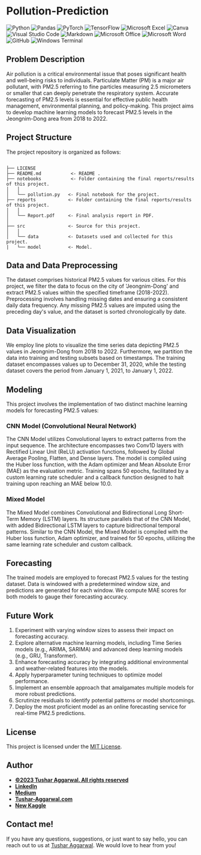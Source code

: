 # Pollution-Prediction



![Python](https://img.shields.io/badge/Python-3776AB.svg?style=for-the-badge&logo=Python&logoColor=white)
![Pandas](https://img.shields.io/badge/pandas-%23150458.svg?style=for-the-badge&logo=pandas&logoColor=white)
![PyTorch](https://img.shields.io/badge/PyTorch-%23EE4C2C.svg?style=for-the-badge&logo=PyTorch&logoColor=white)
![TensorFlow](https://img.shields.io/badge/TensorFlow-%23FF6F00.svg?style=for-the-badge&logo=TensorFlow&logoColor=white)
![Microsoft Excel](https://img.shields.io/badge/Microsoft_Excel-217346?style=for-the-badge&logo=microsoft-excel&logoColor=white)
![Canva](https://img.shields.io/badge/Canva-%2300C4CC.svg?style=for-the-badge&logo=Canva&logoColor=white)
![Visual Studio Code](https://img.shields.io/badge/Visual%20Studio%20Code-0078d7.svg?style=for-the-badge&logo=visual-studio-code&logoColor=white)
![Markdown](https://img.shields.io/badge/markdown-%23000000.svg?style=for-the-badge&logo=markdown&logoColor=white)
![Microsoft Office](https://img.shields.io/badge/Microsoft_Office-D83B01?style=for-the-badge&logo=microsoft-office&logoColor=white)
![Microsoft Word](https://img.shields.io/badge/Microsoft_Word-2B579A?style=for-the-badge&logo=microsoft-word&logoColor=white)
![GitHub](https://img.shields.io/badge/github-%23121011.svg?style=for-the-badge&logo=github&logoColor=white)
![Windows Terminal](https://img.shields.io/badge/Windows%20Terminal-%234D4D4D.svg?style=for-the-badge&logo=windows-terminal&logoColor=white)

## Problem Description

Air pollution is a critical environmental issue that poses significant health and well-being risks to individuals. Particulate Matter (PM) is a major air pollutant, with PM2.5 referring to fine particles measuring 2.5 micrometers or smaller that can deeply penetrate the respiratory system. Accurate forecasting of PM2.5 levels is essential for effective public health management, environmental planning, and policy-making. This project aims to develop machine learning models to forecast PM2.5 levels in the Jeongnim-Dong area from 2018 to 2022.
## Project Structure

The project repository is organized as follows:

```

├── LICENSE
├── README.md           <- README .
├── notebooks           <- Folder containing the final reports/results of this project.
│   │
│   └── pollution.py   <- Final notebook for the project.
├── reports            <- Folder containing the final reports/results of this project.
│   │
│   └── Report.pdf     <- Final analysis report in PDF.
│   
├── src                <- Source for this project.
│   │
│   └── data           <- Datasets used and collected for this project.
|   └── model          <- Model.

```

## Data and Data Preprocessing

The dataset comprises historical PM2.5 values for various cities. For this project, we filter the data to focus on the city of 'Jeongnim-Dong' and extract PM2.5 values within the specified timeframe (2018-2022). Preprocessing involves handling missing dates and ensuring a consistent daily data frequency. Any missing PM2.5 values are imputed using the preceding day's value, and the dataset is sorted chronologically by date.

## Data Visualization

We employ line plots to visualize the time series data depicting PM2.5 values in Jeongnim-Dong from 2018 to 2022. Furthermore, we partition the data into training and testing subsets based on timestamps. The training dataset encompasses values up to December 31, 2020, while the testing dataset covers the period from January 1, 2021, to January 1, 2022.

## Modeling

This project involves the implementation of two distinct machine learning models for forecasting PM2.5 values:

### CNN Model (Convolutional Neural Network)

The CNN Model utilizes Convolutional layers to extract patterns from the input sequence. The architecture encompasses two Conv1D layers with Rectified Linear Unit (ReLU) activation functions, followed by Global Average Pooling, Flatten, and Dense layers. The model is compiled using the Huber loss function, with the Adam optimizer and Mean Absolute Error (MAE) as the evaluation metric. Training spans 50 epochs, facilitated by a custom learning rate scheduler and a callback function designed to halt training upon reaching an MAE below 10.0.

### Mixed Model

The Mixed Model combines Convolutional and Bidirectional Long Short-Term Memory (LSTM) layers. Its structure parallels that of the CNN Model, with added Bidirectional LSTM layers to capture bidirectional temporal patterns. Similar to the CNN Model, the Mixed Model is compiled with the Huber loss function, Adam optimizer, and trained for 50 epochs, utilizing the same learning rate scheduler and custom callback.

## Forecasting

The trained models are employed to forecast PM2.5 values for the testing dataset. Data is windowed with a predetermined window size, and predictions are generated for each window. We compute MAE scores for both models to gauge their forecasting accuracy.

## Future Work

1. Experiment with varying window sizes to assess their impact on forecasting accuracy.
2. Explore alternative machine learning models, including Time Series models (e.g., ARIMA, SARIMA) and advanced deep learning models (e.g., GRU, Transformer).
3. Enhance forecasting accuracy by integrating additional environmental and weather-related features into the models.
4. Apply hyperparameter tuning techniques to optimize model performance.
5. Implement an ensemble approach that amalgamates multiple models for more robust predictions.
6. Scrutinize residuals to identify potential patterns or model shortcomings.
7. Deploy the most proficient model as an online forecasting service for real-time PM2.5 predictions.


## License

This project is licensed under the [MIT License](LICENSE).
## Author
- <ins><b>©2023 Tushar Aggarwal. All rights reserved</b></ins>
- <b>[LinkedIn](https://www.linkedin.com/in/tusharaggarwalinseec/)</b>
- <b>[Medium](https://medium.com/@tushar_aggarwal)</b> 
- <b>[Tushar-Aggarwal.com](https://www.tushar-aggarwal.com/)</b>
- <b>[New Kaggle](https://www.kaggle.com/tagg27)</b> 

## Contact me!
If you have any questions, suggestions, or just want to say hello, you can reach out to us at [Tushar Aggarwal](mailto:info@tushar-aggarwal.com). We would love to hear from you!
